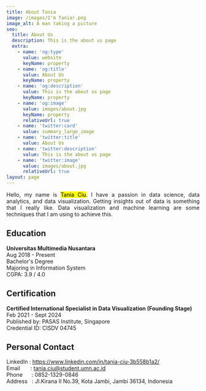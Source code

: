 ```yaml
---
title: About Tania
image: /images/I'm Tania!.png
image_alt: A man taking a picture
seo:
  title: About Us
  description: This is the about us page
  extra:
    - name: 'og:type'
      value: website
      keyName: property
    - name: 'og:title'
      value: About Us
      keyName: property
    - name: 'og:description'
      value: This is the about us page
      keyName: property
    - name: 'og:image'
      value: images/about.jpg
      keyName: property
      relativeUrl: true
    - name: 'twitter:card'
      value: summary_large_image
    - name: 'twitter:title'
      value: About Us
    - name: 'twitter:description'
      value: This is the about us page
    - name: 'twitter:image'
      value: images/about.jpg
      relativeUrl: true
layout: page
---
```

<div align="justify">Hello, my name is <mark>Tania Ciu</mark>. I have a passion in data science, data analytics, and data visualization. Getting insights out of data is something that I really like. Data visualization and machine learning are some techniques that I am using to achieve this. </div>

## Education

**Universitas Multimedia Nusantara**\
Aug 2018 - Present\
Bachelor's Degree\
Majoring in Information System\
CGPA: 3.9 / 4.0

## Certification

**Certified International Specialist in Data Visualization (Founding Stage)**\
Feb 2021 - Sept 2024\
Published by: PASAS Institute, Singapore\
Credential ID: CISDV 04745

## Personal Contact

LinkedIn : <https://www.linkedin.com/in/tania-ciu-3b558b1a2/>\
Email       : <tania.ciu@student.umn.ac.id>\
Phone      : 0852-1329-0846\
Address   : Jl.Kirana II No.39, Kota Jambi, Jambi 36134, Indonesia
